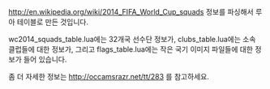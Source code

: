 http://en.wikipedia.org/wiki/2014_FIFA_World_Cup_squads 정보를 파싱해서 루아 테이블로 만든 것입니다.

wc2014_squads_table.lua에는 32개국 선수단 정보가, clubs_table.lua에는 소속 클럽들에 대한 정보가, 그리고 flags_table.lua에는 작은 국기 이미지 파일들에 대한 정보가 들어 있습니다.

좀 더 자세한 정보는 http://occamsrazr.net/tt/283 를 참고하세요.
